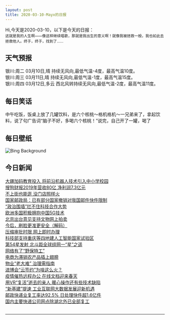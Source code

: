 ```yaml
---
layout: post
title: 2020-03-10-Mayx的日报
---
```


Hi,今天是2020-03-10，以下是今天的日报：<br><small>
这就是我的人生啊——像这样继续唱歌，那就是我出生的意义啊！就像我被拯救一般，我也如此去拯救他人。终于，终于，找到了……</small><!--more-->
## 天气预报
银川:周二 03月10日,晴 持续无风向,最低气温-4度，最高气温10度。<br>银川:周三 03月11日,晴 持续无风向,最低气温-1度，最高气温15度。<br>银川:周四 03月12日,多云 西北风转持续无风向,最低气温-2度，最高气温11度。
## 每日笑话
中午吃饭，饭桌上放了几罐饮料，是六个核桃～格机格机～一兄弟来了，拿起饮料，说了句广告词“脑子不好，多喝六个核桃！”说完，自己开了一罐，喝了
## 每日壁纸
![Bing Background](https://cn.bing.com/th?id=OHR.SnoozyTheBear_EN-US2658340968_1920x1080.jpg&rf=LaDigue_1920x1080.jpg&pid=hp "Grizzly bear cub relaxing, Cook Inlet, Chinitna Bay, Lake Clark National Park and Preserve, Alaska (© Erlend Krumsvik/Getty Images)")
## 今日新闻

[大疆加码教育投入 将前沿机器人技术引入中小学校园](http://it.people.com.cn/n1/2020/0310/c1009-31625621.html)   
[搜狗财报2019年营收80亿 净利润7.3亿元](http://it.people.com.cn/n1/2020/0310/c1009-31625585.html)   
[不上街也能逛 没门店照样火](http://it.people.com.cn/n1/2020/0310/c1009-31625097.html)   
[国家邮政局：已有部分国家撤销对我国邮件快件限制](http://it.people.com.cn/n1/2020/0310/c1009-31625169.html)   
[“政治围墙”拦不住科技合作大势](http://it.people.com.cn/n1/2020/0310/c1009-31625083.html)   
[欧洲多国积极拥抱中国5G技术](http://it.people.com.cn/n1/2020/0310/c1009-31625082.html)   
[北京出台意见支持文物网上拍卖](http://it.people.com.cn/n1/2020/0310/c1009-31625080.html)   
[今后，刷脸更准更安全（解码）](http://it.people.com.cn/n1/2020/0310/c1009-31625079.html)   
[压缩审批时限 网上即时办理](http://it.people.com.cn/n1/2020/0310/c1009-31625078.html)   
[科技部支持重庆等四地建人工智能国家试验区](http://it.people.com.cn/n1/2020/0310/c1009-31624496.html)   
[第54星发射 北斗距全球组网一“星”之遥](http://it.people.com.cn/n1/2020/0310/c1009-31624494.html)   
[网络有了“野保特工”](http://it.people.com.cn/n1/2020/0310/c1009-31624801.html)   
[电商为滞销农产品插上翅膀](http://it.people.com.cn/n1/2020/0310/c1009-31624823.html)   
[物业“老大难” 治理需指南](http://it.people.com.cn/n1/2020/0310/c1009-31624783.html)   
[进博会“云签约”为啥这么火？](http://it.people.com.cn/n1/2020/0310/c1009-31624799.html)   
[疫情催热远程办公 在线文档迎来春天](http://it.people.com.cn/n1/2020/0310/c1009-31624506.html)   
[用VR“复活”逝去的亲人 暖心操作还有些技术缺陷](http://it.people.com.cn/n1/2020/0310/c1009-31624505.html)   
[“新基建”提速 工业互联网大数据发展迎新机遇](http://it.people.com.cn/n1/2020/0310/c1009-31624762.html)   
[邮政快递业复工率达92.5% 日处理快件超1.6亿件](http://it.people.com.cn/n1/2020/0310/c1009-31624776.html)   
[国内主要快递公司网点除湖北外已全部复工](http://it.people.com.cn/n1/2020/0310/c1009-31624712.html)   
<br />

***

<small></small>
